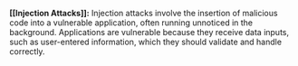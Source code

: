 **[[Injection Attacks]]:** Injection attacks involve the insertion of malicious code into a vulnerable application, often running unnoticed in the background. Applications are vulnerable because they receive data inputs, such as user-entered information, which they should validate and handle correctly.